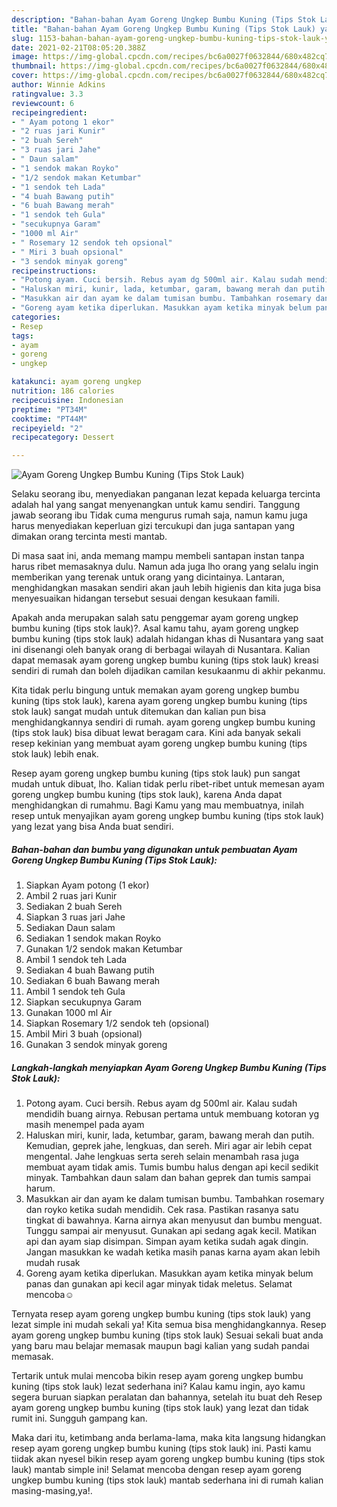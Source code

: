 ```yaml
---
description: "Bahan-bahan Ayam Goreng Ungkep Bumbu Kuning (Tips Stok Lauk) yang enak dan Mudah Dibuat"
title: "Bahan-bahan Ayam Goreng Ungkep Bumbu Kuning (Tips Stok Lauk) yang enak dan Mudah Dibuat"
slug: 1153-bahan-bahan-ayam-goreng-ungkep-bumbu-kuning-tips-stok-lauk-yang-enak-dan-mudah-dibuat
date: 2021-02-21T08:05:20.388Z
image: https://img-global.cpcdn.com/recipes/bc6a0027f0632844/680x482cq70/ayam-goreng-ungkep-bumbu-kuning-tips-stok-lauk-foto-resep-utama.jpg
thumbnail: https://img-global.cpcdn.com/recipes/bc6a0027f0632844/680x482cq70/ayam-goreng-ungkep-bumbu-kuning-tips-stok-lauk-foto-resep-utama.jpg
cover: https://img-global.cpcdn.com/recipes/bc6a0027f0632844/680x482cq70/ayam-goreng-ungkep-bumbu-kuning-tips-stok-lauk-foto-resep-utama.jpg
author: Winnie Adkins
ratingvalue: 3.3
reviewcount: 6
recipeingredient:
- " Ayam potong 1 ekor"
- "2 ruas jari Kunir"
- "2 buah Sereh"
- "3 ruas jari Jahe"
- " Daun salam"
- "1 sendok makan Royko"
- "1/2 sendok makan Ketumbar"
- "1 sendok teh Lada"
- "4 buah Bawang putih"
- "6 buah Bawang merah"
- "1 sendok teh Gula"
- "secukupnya Garam"
- "1000 ml Air"
- " Rosemary 12 sendok teh opsional"
- " Miri 3 buah opsional"
- "3 sendok minyak goreng"
recipeinstructions:
- "Potong ayam. Cuci bersih. Rebus ayam dg 500ml air. Kalau sudah mendidih buang airnya. Rebusan pertama untuk membuang kotoran yg masih menempel pada ayam"
- "Haluskan miri, kunir, lada, ketumbar, garam, bawang merah dan putih. Kemudian, geprek jahe, lengkuas, dan sereh. Miri agar air lebih cepat mengental. Jahe lengkuas serta sereh selain menambah rasa juga membuat ayam tidak amis. Tumis bumbu halus dengan api kecil sedikit minyak. Tambahkan daun salam dan bahan geprek dan tumis sampai harum."
- "Masukkan air dan ayam ke dalam tumisan bumbu. Tambahkan rosemary dan royko ketika sudah mendidih. Cek rasa. Pastikan rasanya satu tingkat di bawahnya. Karna airnya akan menyusut dan bumbu menguat. Tunggu sampai air menyusut. Gunakan api sedang agak kecil. Matikan api dan ayam siap disimpan. Simpan ayam ketika sudah agak dingin. Jangan masukkan ke wadah ketika masih panas karna ayam akan lebih mudah rusak"
- "Goreng ayam ketika diperlukan. Masukkan ayam ketika minyak belum panas dan gunakan api kecil agar minyak tidak meletus. Selamat mencoba☺"
categories:
- Resep
tags:
- ayam
- goreng
- ungkep

katakunci: ayam goreng ungkep 
nutrition: 186 calories
recipecuisine: Indonesian
preptime: "PT34M"
cooktime: "PT44M"
recipeyield: "2"
recipecategory: Dessert

---
```



![Ayam Goreng Ungkep Bumbu Kuning (Tips Stok Lauk)](https://img-global.cpcdn.com/recipes/bc6a0027f0632844/680x482cq70/ayam-goreng-ungkep-bumbu-kuning-tips-stok-lauk-foto-resep-utama.jpg)

Selaku seorang ibu, menyediakan panganan lezat kepada keluarga tercinta adalah hal yang sangat menyenangkan untuk kamu sendiri. Tanggung jawab seorang ibu Tidak cuma mengurus rumah saja, namun kamu juga harus menyediakan keperluan gizi tercukupi dan juga santapan yang dimakan orang tercinta mesti mantab.

Di masa  saat ini, anda memang mampu membeli santapan instan tanpa harus ribet memasaknya dulu. Namun ada juga lho orang yang selalu ingin memberikan yang terenak untuk orang yang dicintainya. Lantaran, menghidangkan masakan sendiri akan jauh lebih higienis dan kita juga bisa menyesuaikan hidangan tersebut sesuai dengan kesukaan famili. 



Apakah anda merupakan salah satu penggemar ayam goreng ungkep bumbu kuning (tips stok lauk)?. Asal kamu tahu, ayam goreng ungkep bumbu kuning (tips stok lauk) adalah hidangan khas di Nusantara yang saat ini disenangi oleh banyak orang di berbagai wilayah di Nusantara. Kalian dapat memasak ayam goreng ungkep bumbu kuning (tips stok lauk) kreasi sendiri di rumah dan boleh dijadikan camilan kesukaanmu di akhir pekanmu.

Kita tidak perlu bingung untuk memakan ayam goreng ungkep bumbu kuning (tips stok lauk), karena ayam goreng ungkep bumbu kuning (tips stok lauk) sangat mudah untuk ditemukan dan kalian pun bisa menghidangkannya sendiri di rumah. ayam goreng ungkep bumbu kuning (tips stok lauk) bisa dibuat lewat beragam cara. Kini ada banyak sekali resep kekinian yang membuat ayam goreng ungkep bumbu kuning (tips stok lauk) lebih enak.

Resep ayam goreng ungkep bumbu kuning (tips stok lauk) pun sangat mudah untuk dibuat, lho. Kalian tidak perlu ribet-ribet untuk memesan ayam goreng ungkep bumbu kuning (tips stok lauk), karena Anda dapat menghidangkan di rumahmu. Bagi Kamu yang mau membuatnya, inilah resep untuk menyajikan ayam goreng ungkep bumbu kuning (tips stok lauk) yang lezat yang bisa Anda buat sendiri.

<!--inarticleads1-->

##### Bahan-bahan dan bumbu yang digunakan untuk pembuatan Ayam Goreng Ungkep Bumbu Kuning (Tips Stok Lauk):

1. Siapkan  Ayam potong (1 ekor)
1. Ambil 2 ruas jari Kunir
1. Sediakan 2 buah Sereh
1. Siapkan 3 ruas jari Jahe
1. Sediakan  Daun salam
1. Sediakan 1 sendok makan Royko
1. Gunakan 1/2 sendok makan Ketumbar
1. Ambil 1 sendok teh Lada
1. Sediakan 4 buah Bawang putih
1. Sediakan 6 buah Bawang merah
1. Ambil 1 sendok teh Gula
1. Siapkan secukupnya Garam
1. Gunakan 1000 ml Air
1. Siapkan  Rosemary 1/2 sendok teh (opsional)
1. Ambil  Miri 3 buah (opsional)
1. Gunakan 3 sendok minyak goreng




<!--inarticleads2-->

##### Langkah-langkah menyiapkan Ayam Goreng Ungkep Bumbu Kuning (Tips Stok Lauk):

1. Potong ayam. Cuci bersih. Rebus ayam dg 500ml air. Kalau sudah mendidih buang airnya. Rebusan pertama untuk membuang kotoran yg masih menempel pada ayam
1. Haluskan miri, kunir, lada, ketumbar, garam, bawang merah dan putih. Kemudian, geprek jahe, lengkuas, dan sereh. Miri agar air lebih cepat mengental. Jahe lengkuas serta sereh selain menambah rasa juga membuat ayam tidak amis. Tumis bumbu halus dengan api kecil sedikit minyak. Tambahkan daun salam dan bahan geprek dan tumis sampai harum.
1. Masukkan air dan ayam ke dalam tumisan bumbu. Tambahkan rosemary dan royko ketika sudah mendidih. Cek rasa. Pastikan rasanya satu tingkat di bawahnya. Karna airnya akan menyusut dan bumbu menguat. Tunggu sampai air menyusut. Gunakan api sedang agak kecil. Matikan api dan ayam siap disimpan. Simpan ayam ketika sudah agak dingin. Jangan masukkan ke wadah ketika masih panas karna ayam akan lebih mudah rusak
1. Goreng ayam ketika diperlukan. Masukkan ayam ketika minyak belum panas dan gunakan api kecil agar minyak tidak meletus. Selamat mencoba☺




Ternyata resep ayam goreng ungkep bumbu kuning (tips stok lauk) yang lezat simple ini mudah sekali ya! Kita semua bisa menghidangkannya. Resep ayam goreng ungkep bumbu kuning (tips stok lauk) Sesuai sekali buat anda yang baru mau belajar memasak maupun bagi kalian yang sudah pandai memasak.

Tertarik untuk mulai mencoba bikin resep ayam goreng ungkep bumbu kuning (tips stok lauk) lezat sederhana ini? Kalau kamu ingin, ayo kamu segera buruan siapkan peralatan dan bahannya, setelah itu buat deh Resep ayam goreng ungkep bumbu kuning (tips stok lauk) yang lezat dan tidak rumit ini. Sungguh gampang kan. 

Maka dari itu, ketimbang anda berlama-lama, maka kita langsung hidangkan resep ayam goreng ungkep bumbu kuning (tips stok lauk) ini. Pasti kamu tiidak akan nyesel bikin resep ayam goreng ungkep bumbu kuning (tips stok lauk) mantab simple ini! Selamat mencoba dengan resep ayam goreng ungkep bumbu kuning (tips stok lauk) mantab sederhana ini di rumah kalian masing-masing,ya!.

